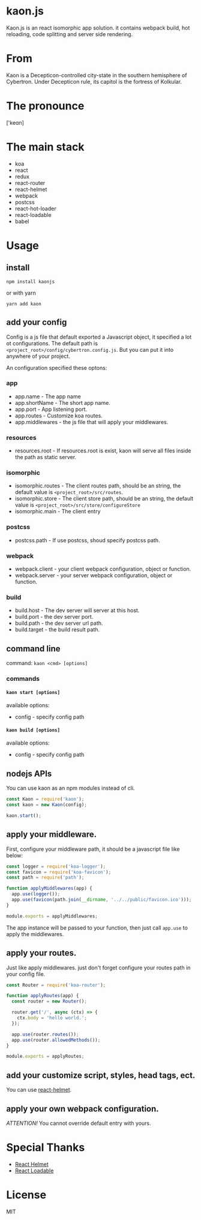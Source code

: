 # kaon.js
Kaon.js is an react isomorphic app solution. it contains webpack build, hot reloading, code splitting and server side rendering.

# From
Kaon is a Decepticon-controlled city-state in the southern hemisphere of Cybertron. Under Decepticon rule, its capitol is the fortress of Kolkular.

# The pronounce
['keɑn]

# The main stack
- koa
- react
- redux
- react-router
- react-helmet
- webpack
- postcss
- react-hot-loader
- react-loadable
- babel

# Usage
## install
```
npm install kaonjs
```
or with yarn
```
yarn add kaon
```
## add your config
Config is a js file that default exported a Javascript object, it specified a lot ot configurations. The default path is `<project_root>/config/cybertron.config.js`. But you can put it into anywhere of your project.


An configuration specified these optons:

###  app
- app.name - The app name
- app.shortName - The short app name.
- app.port - App listening port.
- app.routes - Customize koa routes.
- app.middlewares - the js file that will apply your middlewares.

### resources
- resources.root - If resources.root is exist, kaon will serve all files inside the path as static server.

### isomorphic
- isomorphic.routes - The client routes path, should be an string, the default value is `<project_root>/src/routes`.
- isomorphic.store - The client store path, should be an string, the default value is `<project_root>/src/store/configureStore`
- isomorphic.main - The client entry

### postcss
- postcss.path - If use postcss, shoud specify postcss path.

### webpack
- webpack.client - your client webpack configuration, object or function.
- webpack.server - your server webpack configuration, object or function.

### build
- build.host - The dev server will server at this host.
- build.port - the dev server port.
- build.path - the dev server url path.
- build.target - the build result path.

## command line
command: `kaon <cmd> [options]`

### commands
#### `kaon start [options]`

available options:

- config - specify config path

#### `kaon build [options]`

available options:

- config - specify config path

## nodejs APIs
You can use kaon as an npm modules instead of cli.

```javascript
const Kaon = require('kaon');
const kaon = new Kaon(config);

kaon.start();
```

## apply your middleware.
First, configure your middleware path, it should be a javascript file like below:

```javascript
const logger = require('koa-logger');
const favicon = require('koa-favicon');
const path = require('path');

function applyMiddlewares(app) {
  app.use(logger());
  app.use(favicon(path.join(__dirname, '../../public/favicon.ico')));
}

module.exports = applyMiddlewares;
```

The app instance will be passed to your function, then just call `app.use` to apply the middlewares.

## apply your routes.
Just like apply middlewares. just don't forget configure your routes path in your config file.

```javascript
const Router = require('koa-router');

function applyRoutes(app) {
  const router = new Router();

  router.get('/', async (ctx) => {
    ctx.body = 'hello world.';
  });

  app.use(router.routes());
  app.use(router.allowedMethods());
}

module.exports = applyRoutes;
```

## add your customize script, styles, head tags, ect.
You can use [react-helmet](https://github.com/nfl/react-helmet).

## apply your own webpack configuration.
*ATTENTION!* You cannot override default entry with yours.

# Special Thanks

- [React Helmet](https://github.com/nfl/react-helmet)
- [React Loadable](https://github.com/jamiebuilds/react-loadable)

# License
MIT
